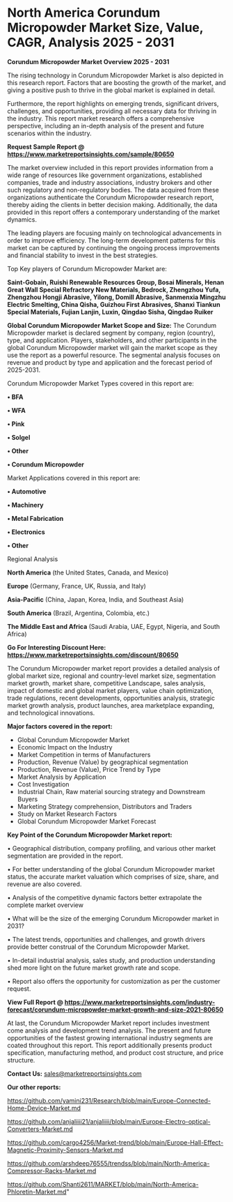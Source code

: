 # North America Corundum Micropowder Market Size, Value, CAGR, Analysis 2025 - 2031

<Strong> Corundum Micropowder Market Overview 2025 - 2031</strong>

The rising technology in Corundum Micropowder Market is also depicted in this research report. Factors that are boosting the growth of the market, and giving a positive push to thrive in the global market is explained in detail.

Furthermore, the report highlights on emerging trends, significant drivers, challenges, and opportunities, providing all necessary data for thriving in the industry. This report market research offers a comprehensive perspective, including an in-depth analysis of the present and future scenarios within the industry.

<strong>Request Sample Report @ <a href=https://www.marketreportsinsights.com/sample/80650>https://www.marketreportsinsights.com/sample/80650</a></strong>

The market overview included in this report provides information from a wide range of resources like government organizations, established companies, trade and industry associations, industry brokers and other such regulatory and non-regulatory bodies. The data acquired from these organizations authenticate the Corundum Micropowder research report, thereby aiding the clients in better decision making. Additionally, the data provided in this report offers a contemporary understanding of the market dynamics.

The leading players are focusing mainly on technological advancements in order to improve efficiency. The long-term development patterns for this market can be captured by continuing the ongoing process improvements and financial stability to invest in the best strategies.

Top Key players of Corundum Micropowder Market are:

<strong>Saint-Gobain, Ruishi Renewable Resources Group, Bosai Minerals, Henan Great Wall Special Refractory New Materials, Bedrock, Zhengzhou Yufa, Zhengzhou Hongji Abrasive, Yilong, Domill Abrasive, Sanmenxia Mingzhu Electric Smelting, China Qisha, Guizhou First Abrasives, Shanxi Tiankun Special Materials, Fujian Lanjin, Luxin, Qingdao Sisha, Qingdao Ruiker</strong>

<strong><b>Global Corundum Micropowder Market Scope and Size:</b></strong>
The Corundum Micropowder market is declared segment by company, region (country), type, and application. Players, stakeholders, and other participants in the global Corundum Micropowder market will gain the market scope as they use the report as a powerful resource. The segmental analysis focuses on revenue and product by type and application and the forecast period of 2025-2031.

Corundum Micropowder Market Types covered in this report are:

<strong>• BFA

• WFA

• Pink

• Solgel

• Other

• Corundum Micropowder</strong>

Market Applications covered in this report are:

<strong>• Automotive

• Machinery

• Metal Fabrication

• Electronics

• Other</strong> 

Regional Analysis

<strong>North America</strong> (the United States, Canada, and Mexico)

<strong>Europe</strong> (Germany, France, UK, Russia, and Italy)

<strong>Asia-Pacific</strong> (China, Japan, Korea, India, and Southeast Asia)

<strong>South America</strong> (Brazil, Argentina, Colombia, etc.)

<strong>The Middle East and Africa</strong> (Saudi Arabia, UAE, Egypt, Nigeria, and South Africa)

<strong>Go For Interesting Discount Here: <a href=https://www.marketreportsinsights.com/discount/80650>https://www.marketreportsinsights.com/discount/80650</a></strong>

The Corundum Micropowder market report provides a detailed analysis of global market size, regional and country-level market size, segmentation market growth, market share, competitive Landscape, sales analysis, impact of domestic and global market players, value chain optimization, trade regulations, recent developments, opportunities analysis, strategic market growth analysis, product launches, area marketplace expanding, and technological innovations.

<strong><b>Major factors covered in the report:</b></strong>
<ul>
  <li>Global Corundum Micropowder Market </li>
  <li>Economic Impact on the Industry</li>
  <li>Market Competition in terms of Manufacturers</li>
  <li>Production, Revenue (Value) by geographical segmentation</li>
  <li>Production, Revenue (Value), Price Trend by Type</li>
  <li>Market Analysis by Application</li>
  <li>Cost Investigation</li>
  <li>Industrial Chain, Raw material sourcing strategy and Downstream Buyers</li>
  <li>Marketing Strategy comprehension, Distributors and Traders</li>
  <li>Study on Market Research Factors</li>
  <li>Global Corundum Micropowder Market Forecast</li>
</ul>

<strong><b>Key Point of the Corundum Micropowder Market report:</b></strong>

• Geographical distribution, company profiling, and various other market segmentation are provided in the report.

• For better understanding of the global Corundum Micropowder market status, the accurate market valuation which comprises of size, share, and revenue are also covered.

• Analysis of the competitive dynamic factors better extrapolate the complete market overview

• What will be the size of the emerging Corundum Micropowder market in 2031?

• The latest trends, opportunities and challenges, and growth drivers provide better construal of the Corundum Micropowder Market.

• In-detail industrial analysis, sales study, and production understanding shed more light on the future market growth rate and scope.

• Report also offers the opportunity for customization as per the customer request.

<strong><b>View Full Report @ <a href=https://www.marketreportsinsights.com/industry-forecast/corundum-micropowder-market-growth-and-size-2021-80650>https://www.marketreportsinsights.com/industry-forecast/corundum-micropowder-market-growth-and-size-2021-80650</a></b></strong>


At last, the Corundum Micropowder Market report includes investment come analysis and development trend analysis. The present and future opportunities of the fastest growing international industry segments are coated throughout this report. This report additionally presents product specification, manufacturing method, and product cost structure, and price structure.

<strong>Contact Us:</strong>
sales@marketreportsinsights.com

<strong>Our other reports:</strong>

<a href=https://github.com/yamini231/Research/blob/main/Europe-Connected-Home-Device-Market.md>https://github.com/yamini231/Research/blob/main/Europe-Connected-Home-Device-Market.md</a>

<a href=https://github.com/anjaliiii21/anjaliiii/blob/main/Europe-Electro-optical-Converters-Market.md>https://github.com/anjaliiii21/anjaliiii/blob/main/Europe-Electro-optical-Converters-Market.md</a>

<a href=https://github.com/cargo4256/Market-trend/blob/main/Europe-Hall-Effect-Magnetic-Proximity-Sensors-Market.md>https://github.com/cargo4256/Market-trend/blob/main/Europe-Hall-Effect-Magnetic-Proximity-Sensors-Market.md</a>

<a href=https://github.com/arshdeep76555/trendss/blob/main/North-America-Compressor-Racks-Market.md>https://github.com/arshdeep76555/trendss/blob/main/North-America-Compressor-Racks-Market.md</a>

<a href=https://github.com/Shanti2611/MARKET/blob/main/North-America-Phloretin-Market.md>https://github.com/Shanti2611/MARKET/blob/main/North-America-Phloretin-Market.md</a>"
